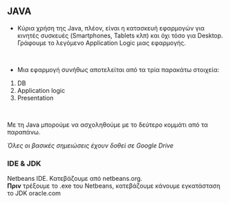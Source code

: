 ## JAVA
* Κύρια χρήση της Java, πλέον, είναι η κατασκευή εφαρμογών για κινητές συσκευές (Smartphones, Tablets κλπ) και όχι τόσο για Desktop. Γράφουμε το λεγόμενο Application Logic μιας εφαρμογής.
<br>

* Μια εφαρμογή συνήθως αποτελείται από τα τρία παρακάτω στοιχεία:
 1. DB
 2. Application logic
 3. Presentation
 <br>
 
 Με τη Java μπορούμε να ασχοληθούμε με το δεύτερο κομμάτι από τα παραπάνω.
 
 *Όλες οι βασικές σημειώσεις έχουν δοθεί σε Google Drive*
 
 ### IDE & JDK
 Netbeans IDE. Κατεβάζουμε από netbeans.org. <br>
 **Πριν** τρέξουμε το .exe του Netbeans, κατεβάζουμε κάνουμε εγκατάσταση  το JDK  oracle.com 
 
